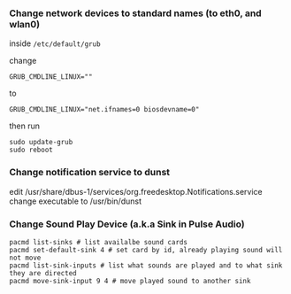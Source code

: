 ### Change network devices to standard names (to eth0, and wlan0)

inside `/etc/default/grub`

change
```
GRUB_CMDLINE_LINUX=""
```
to
```
GRUB_CMDLINE_LINUX="net.ifnames=0 biosdevname=0"
```
then run
```
sudo update-grub
sudo reboot
```

### Change notification service to dunst

edit /usr/share/dbus-1/services/org.freedesktop.Notifications.service
change executable to /usr/bin/dunst

### Change Sound Play Device (a.k.a Sink in Pulse Audio)

```
pacmd list-sinks # list availalbe sound cards
pacmd set-default-sink 4 # set card by id, already playing sound will not move
pacmd list-sink-inputs # list what sounds are played and to what sink they are directed
pacmd move-sink-input 9 4 # move played sound to another sink
```
